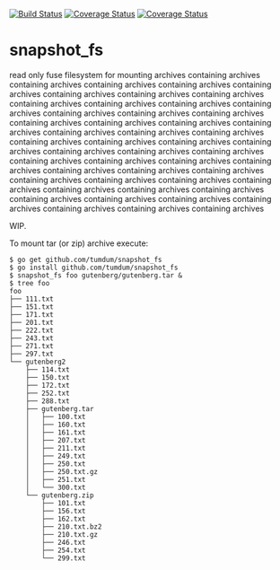 [![Build Status](https://travis-ci.org/tumdum/snapshot_fs.svg?branch=go)](https://travis-ci.org/tumdum/snapshot_fs)
[![Coverage Status](https://coveralls.io/repos/github/tumdum/snapshot_fs/badge.svg?branch=master)](https://coveralls.io/github/tumdum/snapshot_fs?branch=master)
[![Coverage Status](https://goreportcard.com/badge/github.com/tumdum/snapshot_fs)](https://goreportcard.com/report/github.com/tumdum/snapshot_fs)
# snapshot_fs
read only fuse filesystem for mounting archives containing archives containing archives containing archives containing archives containing archives containing archives containing archives containing archives containing archives containing archives containing archives containing archives containing archives containing archives containing archives containing archives containing archives containing archives containing archives containing archives containing archives containing archives containing archives containing archives containing archives containing archives containing archives containing archives containing archives containing archives containing archives containing archives containing archives containing archives containing archives containing archives containing archives containing archives containing archives containing archives containing archives containing archives containing archives containing archives containing archives containing archives containing archives containing archives containing archives containing archives

WIP.

To mount tar (or zip) archive execute:
```
$ go get github.com/tumdum/snapshot_fs
$ go install github.com/tumdum/snapshot_fs
$ snapshot_fs foo gutenberg/gutenberg.tar &
$ tree foo
foo
├── 111.txt
├── 151.txt
├── 171.txt
├── 201.txt
├── 222.txt
├── 243.txt
├── 271.txt
├── 297.txt
└── gutenberg2
    ├── 114.txt
    ├── 150.txt
    ├── 172.txt
    ├── 252.txt
    ├── 288.txt
    ├── gutenberg.tar
    │   ├── 100.txt
    │   ├── 160.txt
    │   ├── 161.txt
    │   ├── 207.txt
    │   ├── 211.txt
    │   ├── 249.txt
    │   ├── 250.txt
    │   ├── 250.txt.gz
    │   ├── 251.txt
    │   └── 300.txt
    └── gutenberg.zip
        ├── 101.txt
        ├── 156.txt
        ├── 162.txt
        ├── 210.txt.bz2
        ├── 210.txt.gz
        ├── 246.txt
        ├── 254.txt
        └── 299.txt
```
